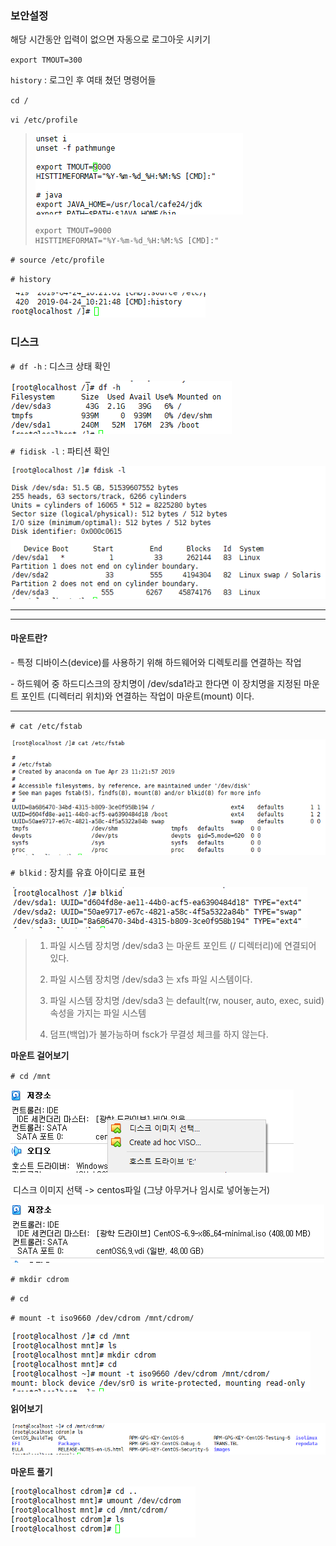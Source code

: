 ### 보안설정

해당 시간동안 입력이 없으면 자동으로 로그아웃 시키기

`export TMOUT=300`



`history` : 로그인 후 여태 쳤던 명령어들

`cd /`

`vi /etc/profile`

>  ![1556068860843](assets/1556068860843.png)
>
>  ```
>  export TMOUT=9000
>  HISTTIMEFORMAT="%Y-%m-%d_%H:%M:%S [CMD]:"
>  ```

`# source /etc/profile`

`# history`

![1556069159431](assets/1556069159431.png)



### 디스크

`# df -h` : 디스크 상태 확인

![1556069199254](assets/1556069199254.png)

`# fidisk -l`  : 파티션 확인

![1556069308215](assets/1556069308215.png)

---

 

---

#### 마운트란?

\- 특정 디바이스(device)를 사용하기 위해 하드웨어와 디렉토리를 연결하는 작업

\- 하드웨어 중 하드디스크의 장치명이 /dev/sda1라고 한다면 이 장치명을 지정된 마운트 포인트 (디렉터리 위치)와 연결하는 작업이 마운트(mount) 이다.

---

`# cat /etc/fstab`

![1556069369377](assets/1556069369377.png)

`# blkid`   : 장치를 유효 아이디로 표현

![1556069453035](assets/1556069453035.png)

> 1. 파일 시스템 장치명 /dev/sda3 는 마운트 포인트 (/ 디렉터리)에 연결되어 있다. 
>
> 2. 파일 시스템 장치명 /dev/sda3 는 xfs 파일 시스템이다.
>
> 3. 파일 시스템 장치명 /dev/sda3 는 default(rw, nouser, auto, exec, suid)속성을 가지는 파일 시스템
>
> 4. 덤프(백업)가 불가능하며 fsck가 무결성 체크를 하지 않는다.  



**마운트 걸어보기**

`# cd /mnt`

![1556069579712](assets/1556069579712.png)

​                               디스크 이미지 선택 -> centos파일 (그냥 아무거나 임시로 넣어놓는거)

![1556069602803](assets/1556069602803.png)

`# mkdir cdrom`

`# cd`

`# mount -t iso9660 /dev/cdrom /mnt/cdrom/`

![1556069701723](assets/1556069701723.png)



**읽어보기**

![1556069754338](assets/1556069754338.png)



**마운트 풀기**

![1556069803410](assets/1556069803410.png)

